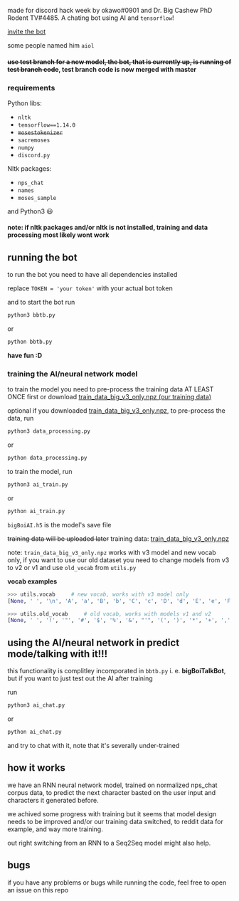 made for discord hack week by okawo#0901 and Dr. Big Cashew PhD Rodent TV#4485.
A chating bot using AI and ```tensorflow```!


[invite the bot](https://discordapp.com/api/oauth2/authorize?client_id=592786784065159188&permissions=37215296&scope=bot)

some people named him `aiol`

#### ~~use test branch for a new model, the bot, that is currently up, is running of test branch code~~, test branch code is now merged with master

### requirements

Python libs:
* ```nltk```
* ```tensorflow==1.14.0```
* ~~```mosestokenizer```~~
* ```sacremoses```
* ```numpy```
* ```discord.py```

Nltk packages:
* ```nps_chat```
* ```names```
* ```moses_sample```

and Python3 😃

#### note: if nltk packages and/or nltk is not installed, training and data processing most likely wont work

## running the bot

to run the bot you need to have all dependencies installed

replace ```TOKEN = 'your token'``` with your actual bot token

and to start the bot run
```python
python3 bbtb.py
```
or
```python
python bbtb.py
```

**have fun :D**

### training the AI/neural network model

to train the model you need to pre-process the training data AT LEAST ONCE first or download [train_data_big_v3_only.npz (our training data)](https://drive.google.com/open?id=1ZEp2oyQ0tz0T9GhOpK7_C0zOnOlC1abV)

optional if you downloaded [train_data_big_v3_only.npz](https://drive.google.com/open?id=1ZEp2oyQ0tz0T9GhOpK7_C0zOnOlC1abV), to pre-process the data, run
```python
python3 data_processing.py
```
or
```python
python data_processing.py
```

to train the model, run
```python
python3 ai_train.py
```
or
```python
python ai_train.py
```


```bigBoiAI.h5``` is the model's save file

~~training data will be uploaded later~~ training data:
[train_data_big_v3_only.npz](https://drive.google.com/open?id=1ZEp2oyQ0tz0T9GhOpK7_C0zOnOlC1abV)

note: `train_data_big_v3_only.npz` works with v3 model and new vocab only, if you want to use our old dataset you need to change models from v3 to v2 or v1 and use `old_vocab` from `utils.py`

**vocab examples**
```python
>>> utils.vocab 	# new vocab, works with v3 model only
[None, ' ', '\n', 'A', 'a', 'B', 'b', 'C', 'c', 'D', 'd', 'E', 'e', 'F', 'f', 'G', 'g', 'H', 'h', 'I', 'i', 'J', 'j', 'K', 'k', 'L', 'l', 'M', 'm', 'N', 'n', 'O', 'o', 'P', 'p', 'Q', 'q', 'R', 'r', 'S', 's', 'T', 't', 'U', 'u', 'V', 'v', 'W', 'w', 'X', 'x', 'Y', 'y', 'Z', 'z', '(', '[', '{', '}', ']', ')', '\\', '/', '|', '1', '2', '3', '4', '5', '6', '7', '8', '9', '0', '@', '#', '$', '%', '^', '&', '*', '+', '=', '-', '_', ',', '.', '!', '?', ':', ';', "'", '"', '~', '<', '>']

>>> utils.old_vocab 	# old vocab, works with models v1 and v2
[None, ' ', '!', '"', '#', '$', '%', '&', "'", '(', ')', '*', '+', ',', '-', '.', '/', '0', '1', '2', '3', '4', '5', '6', '7', '8', '9', ':', ';', '<', '=', '>', '?', '@', 'A', 'B', 'C', 'D', 'E', 'F', 'G', 'H', 'I', 'J', 'K', 'L', 'M', 'N', 'O', 'P', 'Q', 'R', 'S', 'T', 'U', 'V', 'W', 'X', 'Y', 'Z', '[', '\\', ']', '^', '_', 'a', 'b', 'c', 'd', 'e', 'f', 'g', 'h', 'i', 'j', 'k', 'l', 'm', 'n', 'o', 'p', 'q', 'r', 's', 't', 'u', 'v', 'w', 'x', 'y', 'z', '{', '|', '}', '~']
```

## using the AI/neural network in predict mode/talking with it!!!
this functionality is complitley incomporated in ```bbtb.py``` i. e. **bigBoiTalkBot**, but if you want to just test out the AI after training


run
```python
python3 ai_chat.py
```
or
```python
python ai_chat.py
```

and try to chat with it, note that it's severally under-trained


## how it works

we have an RNN neural network model, trained on normalized nps_chat corpus data, to predict the next character basted on the user input and characters it generated before.

we achived some progress with training but it seems that model design needs to be improved and/or our training data switched, to reddit data for example, and way more training.

out right switching from an RNN to a Seq2Seq model might also help.

## bugs

if you have any problems or bugs while running the code, feel free to open an issue on this repo
